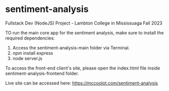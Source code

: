 # sentiment-analysis
Fullstack Dev (NodeJS) Project - Lambton College in Mississuaga
Fall 2023

TO run the main core app for the sentiment analysis, make sure to install the required dependencies:
1. Access the sentiment-analysis-main folder via Terminal.
2. npm install express
3. node server.js 

To access the front-end client's site, please open the index.html file inside sentiment-analysis-frontend folder.

Live site can be accessed here: https://mccoolot.com/sentiment-analysis
